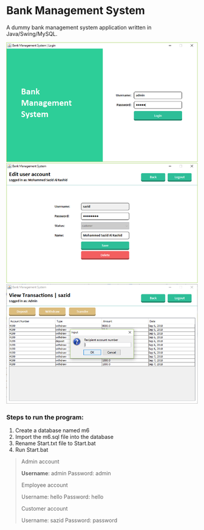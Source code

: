 # Bank Management System

A dummy bank management system application written in Java/Swing/MySQL.

![1](images/1.png)
![2](images/2.png)
![3](images/3.png)

### Steps to run the program:
1. Create a database named m6
2. Import the m6.sql file into the database
3. Rename Start.txt file to Start.bat
4. Run Start.bat

> Admin account
>
> **Username**: admin
> Password: admin
> 
> Employee account
>
> Username: hello
> Password: hello
> 
> Customer account
>
> Username: sazid
> Password: password
